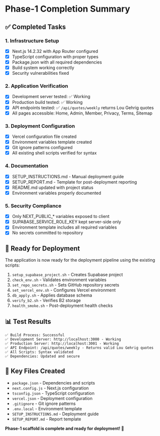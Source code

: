 # Phase-1 Completion Summary

## ✅ Completed Tasks

### 1. Infrastructure Setup
- [x] Next.js 14.2.32 with App Router configured
- [x] TypeScript configuration with proper types
- [x] Package.json with all required dependencies
- [x] Build system working correctly
- [x] Security vulnerabilities fixed

### 2. Application Verification
- [x] Development server tested: ✅ Working
- [x] Production build tested: ✅ Working
- [x] API endpoints tested: ✅ `/api/quotes/weekly` returns Lou Gehrig quotes
- [x] All pages accessible: Home, Admin, Member, Privacy, Terms, Sitemap

### 3. Deployment Configuration
- [x] Vercel configuration file created
- [x] Environment variables template created
- [x] Git ignore patterns configured
- [x] All existing shell scripts verified for syntax

### 4. Documentation
- [x] SETUP_INSTRUCTIONS.md - Manual deployment guide
- [x] SETUP_REPORT.md - Template for post-deployment reporting
- [x] README.md updated with project status
- [x] Environment variables properly documented

### 5. Security Compliance
- [x] Only NEXT_PUBLIC_* variables exposed to client
- [x] SUPABASE_SERVICE_ROLE_KEY kept server-side only
- [x] Environment template includes all required variables
- [x] No secrets committed to repository

## 🚀 Ready for Deployment

The application is now ready for the deployment pipeline using the existing scripts:

1. `setup_supabase_project.sh` - Creates Supabase project
2. `check_env.sh` - Validates environment variables  
3. `set_repo_secrets.sh` - Sets GitHub repository secrets
4. `set_vercel_env.sh` - Configures Vercel environment
5. `db_apply.sh` - Applies database schema
6. `verify_b2.sh` - Verifies B2 storage
7. `health_smoke.sh` - Post-deployment health checks

## 📊 Test Results

```
✅ Build Process: Successful
✅ Development Server: http://localhost:3000 - Working
✅ Production Server: http://localhost:3001 - Working  
✅ API Endpoint: /api/quotes/weekly - Returns valid Lou Gehrig quotes
✅ All Scripts: Syntax validated
✅ Dependencies: Updated and secure
```

## 🔗 Key Files Created

- `package.json` - Dependencies and scripts
- `next.config.js` - Next.js configuration
- `tsconfig.json` - TypeScript configuration
- `vercel.json` - Deployment configuration
- `.gitignore` - Git ignore patterns
- `.env.local` - Environment template
- `SETUP_INSTRUCTIONS.md` - Deployment guide
- `SETUP_REPORT.md` - Report template

**Phase-1 scaffold is complete and ready for deployment! 🎉**
